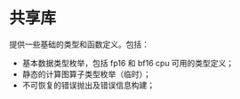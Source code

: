 ﻿# 共享库

提供一些基础的类型和函数定义。包括：

- 基本数据类型枚举，包括 fp16 和 bf16 cpu 可用的类型定义；
- 静态的计算图算子类型枚举（临时）；
- 不可恢复的错误抛出及错误信息构建；
